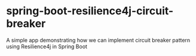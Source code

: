# spring-boot-resilience4j-circuit-breaker
A simple app demonstrating how we can implement circuit breaker pattern using Resilience4j in Spring Boot

